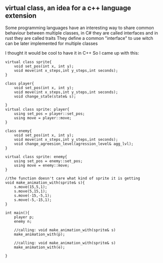 ## virtual class, an idea for a c++ language extension

Some programming languages have an interesting way to share common behaviour between multiple classes, in C# they are called interfaces and in rust they are called traits
They define a common "interface" to use witch can be later implemented for multiple classes

I thought it would be cool to have it in C++
So I came up with this:
```
virtual class sprite{
    void set_pos(int x, int y);
    void move(int x_steps,int y_steps,int seconds);
}

class player{
    void set_pos(int x, int y);
    void move(int x_steps,int y_steps,int seconds);
    void change_state(state& s);

}
virtual class sprite: player{
    using set_pos = player::set_pos;
    using move = player::move;
}

class enemy{
    void set_pos(int x, int y);
    void move(int x_steps,int y_steps,int seconds);
    void change_agreesion_level(agression_level& agg_lvl);
}

virtual class sprite: enemy{
    using set_pos = enemy::set_pos;
    using move = enemy::move;
}

//the function doesn't care what kind of sprite it is getting
void make_animation_with(sprite& s){
    s.move(15,5,1);
    s.move(5,15,1);
    s.move(-15,-5,1);
    s.move(-5,-15,1);
}

int main(){
    player p;
    enemy n;

    //calling: void make_animation_with(sprite& s)
    make_animation_with(p);

    //calling: void make_animation_with(sprite& s)
    make_animation_with(e);

}



```
